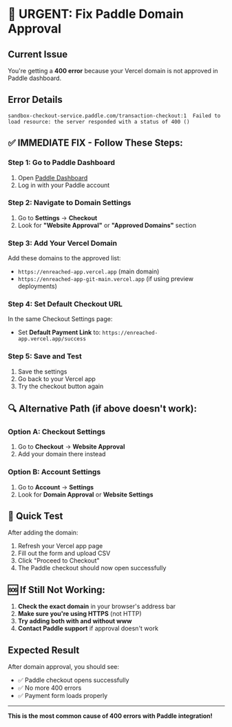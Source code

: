 # 🚨 URGENT: Fix Paddle Domain Approval

## Current Issue
You're getting a **400 error** because your Vercel domain is not approved in Paddle dashboard.

## Error Details
```
sandbox-checkout-service.paddle.com/transaction-checkout:1  Failed to load resource: the server responded with a status of 400 ()
```

## ✅ IMMEDIATE FIX - Follow These Steps:

### Step 1: Go to Paddle Dashboard
1. Open [Paddle Dashboard](https://vendors.paddle.com/)
2. Log in with your Paddle account

### Step 2: Navigate to Domain Settings
1. Go to **Settings** → **Checkout**
2. Look for **"Website Approval"** or **"Approved Domains"** section

### Step 3: Add Your Vercel Domain
Add these domains to the approved list:
- `https://enreached-app.vercel.app` (main domain)
- `https://enreached-app-git-main.vercel.app` (if using preview deployments)

### Step 4: Set Default Checkout URL
In the same Checkout Settings page:
- Set **Default Payment Link** to: `https://enreached-app.vercel.app/success`

### Step 5: Save and Test
1. Save the settings
2. Go back to your Vercel app
3. Try the checkout button again

## 🔍 Alternative Path (if above doesn't work):

### Option A: Checkout Settings
1. Go to **Checkout** → **Website Approval**
2. Add your domain there instead

### Option B: Account Settings
1. Go to **Account** → **Settings**
2. Look for **Domain Approval** or **Website Settings**

## 📱 Quick Test
After adding the domain:
1. Refresh your Vercel app page
2. Fill out the form and upload CSV
3. Click "Proceed to Checkout"
4. The Paddle checkout should now open successfully

## 🆘 If Still Not Working:
1. **Check the exact domain** in your browser's address bar
2. **Make sure you're using HTTPS** (not HTTP)
3. **Try adding both with and without www**
4. **Contact Paddle support** if approval doesn't work

## Expected Result
After domain approval, you should see:
- ✅ Paddle checkout opens successfully
- ✅ No more 400 errors
- ✅ Payment form loads properly

---
**This is the most common cause of 400 errors with Paddle integration!**
